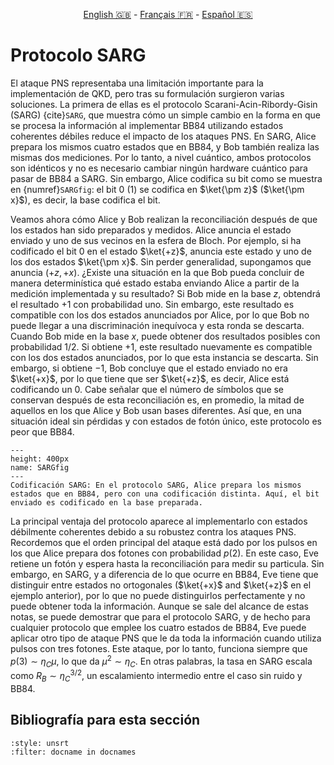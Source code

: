 <p style="text-align: center;">
    <a id="linken" href="../../../../en/content/index.html">English &#x1F1EC;&#x1F1E7;</a> - 
    <a id="linkfr" href="../../../../fr/content/index.html">Français &#x1F1EB;&#x1F1F7;</a> - 
    <a id="linkes" href="../../../../es/content/index.html">Español &#x1F1EA;&#x1F1F8;</a>
</p>
<script>
    currentPage = window.location.href;
    beforeLang = currentPage.slice(0, currentPage.indexOf("content") - 3);
    afterLang = currentPage.slice(currentPage.indexOf("content"));
    document.getElementById("linken").href = beforeLang + "en/" + afterLang;
    document.getElementById("linkfr").href = beforeLang + "fr/" + afterLang;
    document.getElementById("linkes").href = beforeLang + "es/" + afterLang;
</script>


# Protocolo SARG

El ataque PNS representaba una limitación importante para la implementación de QKD, pero tras su formulación surgieron varias soluciones. La primera de ellas es el protocolo Scarani-Acin-Ribordy-Gisin (SARG) {cite}`SARG`, que muestra cómo un simple cambio en la forma en que se procesa la información al implementar BB84 utilizando estados coherentes débiles reduce el impacto de los ataques PNS. En SARG, Alice prepara los mismos cuatro estados que en BB84, y Bob también realiza las mismas dos mediciones. Por lo tanto, a nivel cuántico, ambos protocolos son idénticos y no es necesario cambiar ningún hardware cuántico para pasar de BB84 a SARG. Sin embargo, Alice codifica su bit como se muestra en {numref}`SARGfig`: el bit $0$ ($1$) se codifica en $\ket{\pm z}$ ($\ket{\pm x}$), es decir, la base codifica el bit.

Veamos ahora cómo Alice y Bob realizan la reconciliación después de que los estados han sido preparados y medidos. Alice anuncia el estado enviado y uno de sus vecinos en la esfera de Bloch. Por ejemplo, si ha codificado el bit $0$ en el estado $\ket{+z}$, anuncia este estado y uno de los dos estados $\ket{\pm x}$. Sin perder generalidad, supongamos que anuncia $(+z,+x)$. ¿Existe una situación en la que Bob pueda concluir de manera determinística qué estado estaba enviando Alice a partir de la medición implementada y su resultado? Si Bob mide en la base $z$, obtendrá el resultado $+1$ con probabilidad uno. Sin embargo, este resultado es compatible con los dos estados anunciados por Alice, por lo que Bob no puede llegar a una discriminación inequívoca y esta ronda se descarta. Cuando Bob mide en la base $x$, puede obtener dos resultados posibles con probabilidad $1/2$. Si obtiene $+1$, este resultado nuevamente es compatible con los dos estados anunciados, por lo que esta instancia se descarta. Sin embargo, si obtiene $-1$, Bob concluye que el estado enviado no era $\ket{+x}$, por lo que tiene que ser $\ket{+z}$, es decir, Alice está codificando un $0$. Cabe señalar que el número de símbolos que se conservan después de esta reconciliación es, en promedio, la mitad de aquellos en los que Alice y Bob usan bases diferentes. Así que, en una situación ideal sin pérdidas y con estados de fotón único, este protocolo es peor que BB84.

```{figure} ./SARG.png
---
height: 400px
name: SARGfig
---
Codificación SARG: En el protocolo SARG, Alice prepara los mismos estados que en BB84, pero con una codificación distinta. Aquí, el bit enviado es codificado en la base preparada.
```

La principal ventaja del protocolo aparece al implementarlo con estados débilmente coherentes debido a su robustez contra los ataques PNS. Recordemos que el orden principal del ataque está dado por los pulsos en los que Alice prepara dos fotones con probabilidad $p(2)$. En este caso, Eve retiene un fotón y espera hasta la reconciliación para medir su particula. Sin embargo, en SARG, y a diferencia de lo que ocurre en BB84, Eve tiene que distinguir entre estados no ortogonales ($\ket{+x}$ and $\ket{+z}$ en el ejemplo anterior), por lo que no puede distinguirlos perfectamente y no puede obtener toda la información.  Aunque se sale del alcance de estas notas, se puede demostrar que para el protocolo SARG, y de hecho para cualquier protocolo que emplee los cuatro estados de BB84, Eve puede aplicar otro tipo de ataque PNS que le da toda la información cuando utiliza pulsos con tres fotones. Este ataque, por lo tanto, funciona siempre que $p(3)\sim\eta_C\mu$, lo que da $\mu^2\sim\eta_C$. En otras palabras, la tasa en SARG escala como $R_B\sim \eta_C^{3/2}$, un escalamiento intermedio entre el caso sin ruido y BB84.

## Bibliografía para esta sección
```{bibliography}
:style: unsrt
:filter: docname in docnames
```


